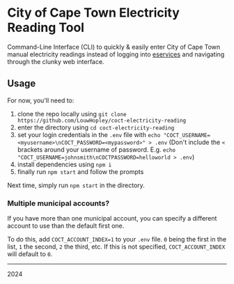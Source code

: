 # City of Cape Town Electricity Reading Tool

Command-Line Interface (CLI) to quickly &amp; easily enter City of Cape Town manual electricity readings instead of logging into [eservices](https://eservices.capetown.gov.za/irj/portal) and navigating through the clunky web interface.

## Usage

For now, you'll need to:

1. clone the repo locally using `git clone https://github.com/LouwHopley/coct-electricity-reading`
2. enter the directory using `cd coct-electricity-reading`
3. set your login credentials in the `.env` file with `echo "COCT_USERNAME=<myusername>\nCOCT_PASSWORD=<mypassword>" > .env` (Don't include the `<` brackets around your username of password. E.g. `echo "COCT_USERNAME=johnsmith\nCOCTPASSWORD=helloworld > .env`)
4. install dependencies using `npm i`
5. finally run `npm start` and follow the prompts

Next time, simply run `npm start` in the directory.

### Multiple municipal accounts?

If you have more than one municipal account, you can specify a different account to use than the default first one.

To do this, add `COCT_ACCOUNT_INDEX=1` to your `.env` file. `0` being the first in the list, `1` the second, `2` the third, etc. If this is not specified, `COCT_ACCOUNT_INDEX` will default to `0`.

--------

2024

